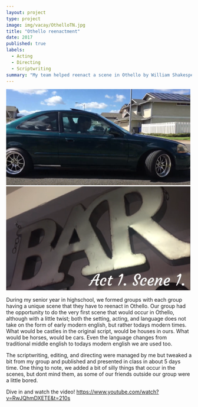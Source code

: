 ```yaml
---
layout: project
type: project
image: img/vacay/OthelloTN.jpg
title: "Othello reenactment"
date: 2017
published: true
labels:
  - Acting
  - Directing
  - Scriptwriting
summary: "My team helped reenact a scene in Othello by William Shakespeare but in a modern setting."
---
```


<div class="text-center p-4">
  <img width="500px" src="../img/micromouse/othello1.png" class="img-thumbnail" >
  <img width="500px" src="../img/micromouse/othello2.png" class="img-thumbnail" >
</div>

During my senior year in highschool, we formed groups with each group having a unique scene that they have to reenact in Othello. Our group had the opportunity to do the very first scene that would occur in Othello, although with a little twist; both the setting, acting, and language does not take on the form of early modern english, but rather todays modern times. What would be castles in the original script, would be houses in ours. What would be horses, would be cars. Even the language changes from traditional middle english to todays modern english we are used too. 

The scriptwriting, editing, and directing were managed by me but tweaked a bit from my group and published and presented in class in about 5 days time. One thing to note, we added a bit of silly things that occur in the scenes, but dont mind them, as some of our friends outside our group were a little bored. 

Dive in and watch the video! https://www.youtube.com/watch?v=RwJQhmDXETE&t=210s
